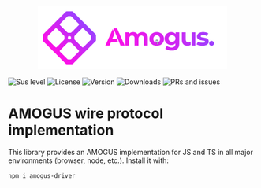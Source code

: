<p align="center"><img src="https://github.com/amogus-api/info/raw/master/logos/logo_color_on_white.png" height="128"/></p>

![Sus level](https://img.shields.io/badge/sus%20level-150%25-red)
![License](https://img.shields.io/github/license/amogus-api/driver-ts)
![Version](https://img.shields.io/npm/v/amogus-driver)
![Downloads](https://img.shields.io/npm/dm/amogus-driver)
![PRs and issues](https://img.shields.io/badge/PRs%20and%20issues-welcome-brightgreen)

# AMOGUS wire protocol implementation
This library provides an AMOGUS implementation for JS and TS in all major environments (browser, node, etc.). Install it with:
```
npm i amogus-driver
```
